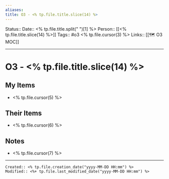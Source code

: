 ```yaml
---
aliases: 
title: O3 - <% tp.file.title.slice(14) %>
---
```

Status:: 
Date:: <% tp.file.title.split(" ")[1] %>
Person:: [[<% tp.file.title.slice(14) %>]]
Tags:: #o3 <% tp.file.cursor(3) %>
Links:: [[🗺 O3 MOC]]
___

# O3 - <% tp.file.title.slice(14) %>

## My Items
- <% tp.file.cursor(5) %>

## Their Items
- <% tp.file.cursor(6) %>

## Notes
- <% tp.file.cursor(7) %>

___
```ad-fileInfo 
Created:: <% tp.file.creation_date("yyyy-MM-DD HH:mm") %>
Modified:: <%+ tp.file.last_modified_date("yyyy-MM-DD HH:mm") %>
```
